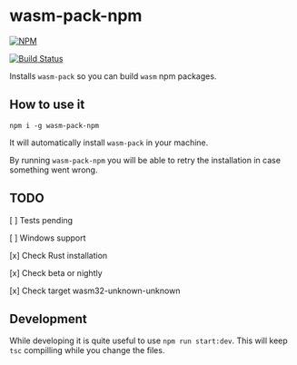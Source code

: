 # wasm-pack-npm

[![NPM](https://nodei.co/npm/wasm-pack-npm.png)](https://nodei.co/npm/wasm-pack-npm/)

[![Build Status](https://travis-ci.org/robertohuertasm/wasm-pack-npm.svg?branch=master)](https://travis-ci.org/robertohuertasm/wasm-pack-npm)

Installs `wasm-pack` so you can build `wasm` npm packages.

## How to use it

`npm i -g wasm-pack-npm`

It will automatically install `wasm-pack` in your machine.

By running `wasm-pack-npm` you will be able to retry the installation in case something went wrong.

## TODO

[ ] Tests pending

[ ] Windows support

[x] Check Rust installation

[x] Check beta or nightly

[x] Check target wasm32-unknown-unknown

## Development

While developing it is quite useful to use `npm run start:dev`. This will keep `tsc` compilling while you change the files.
